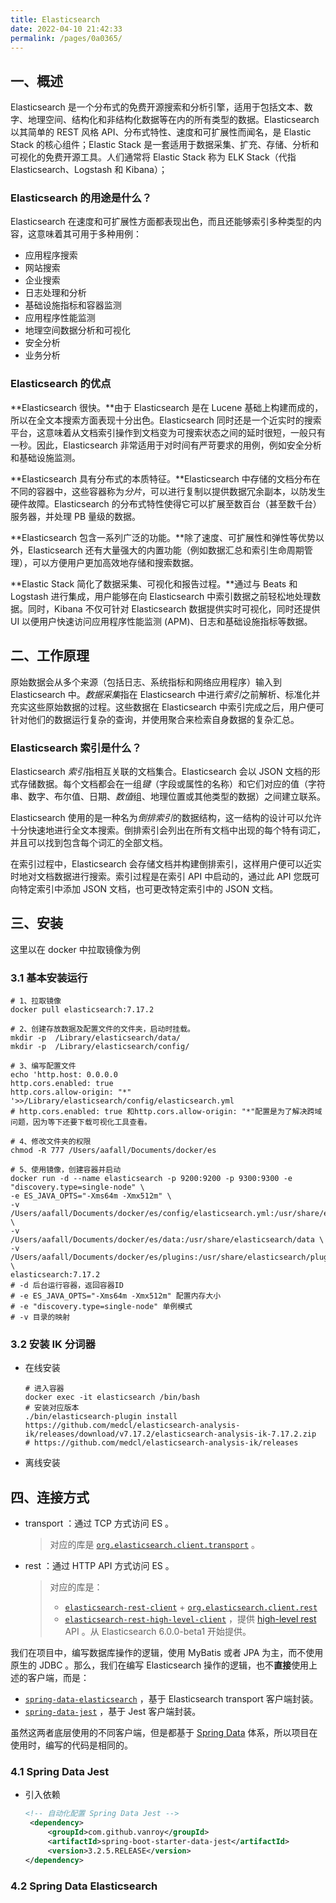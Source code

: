 ```yaml
---
title: Elasticsearch
date: 2022-04-10 21:42:33
permalink: /pages/0a0365/
---
```

## 一、概述

Elasticsearch 是一个分布式的免费开源搜索和分析引擎，适用于包括文本、数字、地理空间、结构化和非结构化数据等在内的所有类型的数据。Elasticsearch 以其简单的 REST 风格 API、分布式特性、速度和可扩展性而闻名，是 Elastic Stack 的核心组件；Elastic Stack 是一套适用于数据采集、扩充、存储、分析和可视化的免费开源工具。人们通常将 Elastic Stack 称为 ELK Stack（代指 Elasticsearch、Logstash 和 Kibana）；

### Elasticsearch 的用途是什么？

Elasticsearch 在速度和可扩展性方面都表现出色，而且还能够索引多种类型的内容，这意味着其可用于多种用例：

- 应用程序搜索
- 网站搜索
- 企业搜索
- 日志处理和分析
- 基础设施指标和容器监测
- 应用程序性能监测
- 地理空间数据分析和可视化
- 安全分析
- 业务分析

### Elasticsearch 的优点

**Elasticsearch 很快。**由于 Elasticsearch 是在 Lucene 基础上构建而成的，所以在全文本搜索方面表现十分出色。Elasticsearch 同时还是一个近实时的搜索平台，这意味着从文档索引操作到文档变为可搜索状态之间的延时很短，一般只有一秒。因此，Elasticsearch 非常适用于对时间有严苛要求的用例，例如安全分析和基础设施监测。

**Elasticsearch 具有分布式的本质特征。**Elasticsearch 中存储的文档分布在不同的容器中，这些容器称为*分片*，可以进行复制以提供数据冗余副本，以防发生硬件故障。Elasticsearch 的分布式特性使得它可以扩展至数百台（甚至数千台）服务器，并处理 PB 量级的数据。

**Elasticsearch 包含一系列广泛的功能。**除了速度、可扩展性和弹性等优势以外，Elasticsearch 还有大量强大的内置功能（例如数据汇总和索引生命周期管理），可以方便用户更加高效地存储和搜索数据。

**Elastic Stack 简化了数据采集、可视化和报告过程。**通过与 Beats 和 Logstash 进行集成，用户能够在向 Elasticsearch 中索引数据之前轻松地处理数据。同时，Kibana 不仅可针对 Elasticsearch 数据提供实时可视化，同时还提供 UI 以便用户快速访问应用程序性能监测 (APM)、日志和基础设施指标等数据。

## 二、工作原理

原始数据会从多个来源（包括日志、系统指标和网络应用程序）输入到 Elasticsearch 中。*数据采集*指在 Elasticsearch 中进行*索引*之前解析、标准化并充实这些原始数据的过程。这些数据在 Elasticsearch 中索引完成之后，用户便可针对他们的数据运行复杂的查询，并使用聚合来检索自身数据的复杂汇总。

### Elasticsearch 索引是什么？

Elasticsearch *索引*指相互关联的文档集合。Elasticsearch 会以 JSON 文档的形式存储数据。每个文档都会在一组*键*（字段或属性的名称）和它们对应的值（字符串、数字、布尔值、日期、*数值*组、地理位置或其他类型的数据）之间建立联系。

Elasticsearch 使用的是一种名为*倒排索引*的数据结构，这一结构的设计可以允许十分快速地进行全文本搜索。倒排索引会列出在所有文档中出现的每个特有词汇，并且可以找到包含每个词汇的全部文档。

在索引过程中，Elasticsearch 会存储文档并构建倒排索引，这样用户便可以近实时地对文档数据进行搜索。索引过程是在索引 API 中启动的，通过此 API 您既可向特定索引中添加 JSON 文档，也可更改特定索引中的 JSON 文档。

## 三、安装

这里以在 docker 中拉取镜像为例

### 3.1 基本安装运行

```shell
# 1、拉取镜像
docker pull elasticsearch:7.17.2   

# 2、创建存放数据及配置文件的文件夹，启动时挂载。
mkdir -p  /Library/elasticsearch/data/ 
mkdir -p  /Library/elasticsearch/config/

# 3、编写配置文件
echo 'http.host: 0.0.0.0
http.cors.enabled: true
http.cors.allow-origin: "*" '>>/Library/elasticsearch/config/elasticsearch.yml
# http.cors.enabled: true 和http.cors.allow-origin: "*"配置是为了解决跨域问题，因为等下还要下载可视化工具查看。

# 4、修改文件夹的权限
chmod -R 777 /Users/aafall/Documents/docker/es

# 5、使用镜像，创建容器并启动
docker run -d --name elasticsearch -p 9200:9200 -p 9300:9300 -e "discovery.type=single-node" \
-e ES_JAVA_OPTS="-Xms64m -Xmx512m" \
-v /Users/aafall/Documents/docker/es/config/elasticsearch.yml:/usr/share/elasticsearch/config/elasticsearch.yml \
-v /Users/aafall/Documents/docker/es/data:/usr/share/elasticsearch/data \
-v /Users/aafall/Documents/docker/es/plugins:/usr/share/elasticsearch/plugins \
elasticsearch:7.17.2
# -d 后台运行容器，返回容器ID
# -e ES_JAVA_OPTS="-Xms64m -Xmx512m" 配置内存大小
# -e "discovery.type=single-node" 单例模式
# -v 目录的映射
```

### 3.2 安装 IK 分词器

- 在线安装

  ```shell
  # 进入容器
  docker exec -it elasticsearch /bin/bash  
  # 安装对应版本
  ./bin/elasticsearch-plugin install https://github.com/medcl/elasticsearch-analysis-ik/releases/download/v7.17.2/elasticsearch-analysis-ik-7.17.2.zip
  # https://github.com/medcl/elasticsearch-analysis-ik/releases
  ```

- 离线安装

## 四、连接方式

- transport ：通过 TCP 方式访问 ES 。

  > 对应的库是 [`org.elasticsearch.client.transport`](https://mvnrepository.com/artifact/org.elasticsearch.client/transport) 。

- rest ：通过 HTTP API 方式访问 ES 。

  > 对应的库是：
  >
  > - [`elasticsearch-rest-client`](https://mvnrepository.com/artifact/org.elasticsearch.client/elasticsearch-rest-client) + [`org.elasticsearch.client.rest`](https://mvnrepository.com/artifact/org.elasticsearch.client/elasticsearch-rest-client)
  > - [`elasticsearch-rest-high-level-client`](https://mvnrepository.com/artifact/org.elasticsearch.client/elasticsearch-rest-high-level-client) ，提供 [high-level rest](https://www.elastic.co/guide/en/elasticsearch/client/java-rest/current/java-rest-high.html) API 。从 Elasticsearch 6.0.0-beta1 开始提供。

我们在项目中，编写数据库操作的逻辑，使用 MyBatis 或者 JPA 为主，而不使用原生的 JDBC 。那么，我们在编写 Elasticsearch 操作的逻辑，也不**直接**使用上述的客户端，而是：

- [`spring-data-elasticsearch`](https://spring.io/projects/spring-data-elasticsearch) ，基于 Elasticsearch transport 客户端封装。
- [`spring-data-jest`](https://github.com/VanRoy/spring-data-jest) ，基于 Jest 客户端封装。

虽然这两者底层使用的不同客户端，但是都基于 [Spring Data](https://spring.io/projects/spring-data) 体系，所以项目在使用时，编写的代码是相同的。

### 4.1 Spring Data Jest

- 引入依赖

  ```xml
  <!-- 自动化配置 Spring Data Jest -->
   <dependency>
       <groupId>com.github.vanroy</groupId>
       <artifactId>spring-boot-starter-data-jest</artifactId>
       <version>3.2.5.RELEASE</version>
  </dependency>
  ```

### 4.2 Spring Data Elasticsearch

